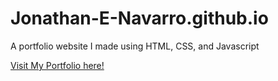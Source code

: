 # Jonathan-E-Navarro.github.io
A portfolio website I made using HTML, CSS, and Javascript 

[Visit My Portfolio here!](https://jonathan-e-navarro.github.io)
